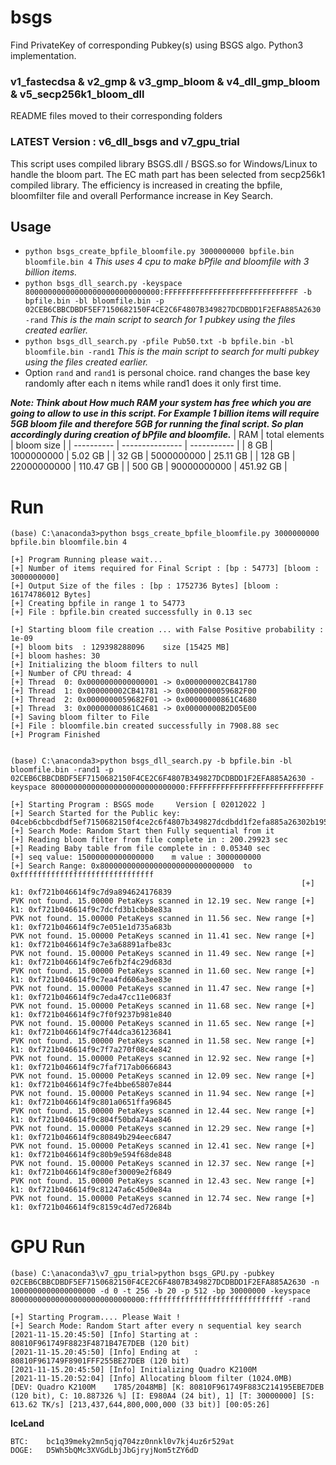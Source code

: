 # bsgs
Find PrivateKey of corresponding Pubkey(s) using BSGS algo.
Python3 implementation. 

### v1_fastecdsa & v2_gmp & v3_gmp_bloom & v4_dll_gmp_bloom & v5_secp256k1_bloom_dll
README files moved to their corresponding folders

### LATEST Version : v6_dll_bsgs and v7_gpu_trial
This script uses compiled library BSGS.dll / BSGS.so for Windows/Linux to handle the bloom part. The EC math part has been selected from secp256k1 compiled library. The efficiency is increased in creating the bpfile, bloomfilter file and overall Performance increase in Key Search.

## Usage
- ```python bsgs_create_bpfile_bloomfile.py 3000000000 bpfile.bin bloomfile.bin 4```  _This uses 4 cpu to make bPfile and bloomfile with 3 billion items._
- ```python bsgs_dll_search.py -keyspace 800000000000000000000000000000:FFFFFFFFFFFFFFFFFFFFFFFFFFFFFF -b bpfile.bin -bl bloomfile.bin -p 02CEB6CBBCDBDF5EF7150682150F4CE2C6F4807B349827DCDBDD1F2EFA885A2630 -rand```   _This is the main script to search for 1 pubkey using the files created earlier._
- ```python bsgs_dll_search.py -pfile Pub50.txt -b bpfile.bin -bl bloomfile.bin -rand1```   _This is the main script to search for multi pubkey using the files created earlier._
- Option ```rand``` and ```rand1``` is personal choice. rand changes the base key randomly after each n items while rand1 does it only first time.

***Note: Think about How much RAM your system has free which you are going to allow to use in this script.
For Example 1 billion items will require 5GB bloom file and therefore 5GB for running the final script. So plan accordingly during creation of bPfile and bloomfile.***
|    RAM     | total elements  | bloom size  |
| ---------- | --------------- | ----------- |
|   8 GB     | 1000000000      |   5.02  GB  |
|  32 GB     | 5000000000      |   25.11 GB  |
|  128 GB    | 22000000000     |   110.47 GB |
|  500 GB    | 90000000000     |   451.92 GB |

# Run
```
(base) C:\anaconda3>python bsgs_create_bpfile_bloomfile.py 3000000000 bpfile.bin bloomfile.bin 4

[+] Program Running please wait...
[+] Number of items required for Final Script : [bp : 54773] [bloom : 3000000000]
[+] Output Size of the files : [bp : 1752736 Bytes] [bloom : 16174786012 Bytes]
[+] Creating bpfile in range 1 to 54773
[+] File : bpfile.bin created successfully in 0.13 sec

[+] Starting bloom file creation ... with False Positive probability : 1e-09
[+] bloom bits  : 129398288096    size [15425 MB]
[+] bloom hashes: 30
[+] Initializing the bloom filters to null
[+] Number of CPU thread: 4
[+] Thread  0: 0x0000000000000001 -> 0x000000002CB41780
[+] Thread  1: 0x000000002CB41781 -> 0x0000000059682F00
[+] Thread  2: 0x0000000059682F01 -> 0x00000000861C4680
[+] Thread  3: 0x00000000861C4681 -> 0x00000000B2D05E00
[+] Saving bloom filter to File
[+] File : bloomfile.bin created successfully in 7908.88 sec
[+] Program Finished


(base) C:\anaconda3>python bsgs_dll_search.py -b bpfile.bin -bl bloomfile.bin -rand1 -p 02CEB6CBBCDBDF5EF7150682150F4CE2C6F4807B349827DCDBDD1F2EFA885A2630 -keyspace 800000000000000000000000000000:FFFFFFFFFFFFFFFFFFFFFFFFFFFFFF

[+] Starting Program : BSGS mode     Version [ 02012022 ]
[+] Search Started for the Public key:  04ceb6cbbcdbdf5ef7150682150f4ce2c6f4807b349827dcdbdd1f2efa885a26302b195386bea3f5f002dc033b92cfc2c9e71b586302b09cfe535e1ff290b1b5ac
[+] Search Mode: Random Start then Fully sequential from it
[+] Reading bloom filter from file complete in : 200.29923 sec
[+] Reading Baby table from file complete in : 0.05340 sec
[+] seq value: 15000000000000000    m value : 3000000000
[+] Search Range: 0x800000000000000000000000000000  to  0xffffffffffffffffffffffffffffff
                                                                 [+] k1: 0xf721b046614f9c7d9a894624176839
PVK not found. 15.00000 PetaKeys scanned in 12.19 sec. New range [+] k1: 0xf721b046614f9c7dcfd3b1cbb8e83a
PVK not found. 15.00000 PetaKeys scanned in 11.56 sec. New range [+] k1: 0xf721b046614f9c7e051e1d735a683b
PVK not found. 15.00000 PetaKeys scanned in 11.41 sec. New range [+] k1: 0xf721b046614f9c7e3a68891afbe83c
PVK not found. 15.00000 PetaKeys scanned in 11.49 sec. New range [+] k1: 0xf721b046614f9c7e6fb2f4c29d683d
PVK not found. 15.00000 PetaKeys scanned in 11.60 sec. New range [+] k1: 0xf721b046614f9c7ea4fd606a3ee83e
PVK not found. 15.00000 PetaKeys scanned in 11.47 sec. New range [+] k1: 0xf721b046614f9c7eda47cc11e0683f
PVK not found. 15.00000 PetaKeys scanned in 11.68 sec. New range [+] k1: 0xf721b046614f9c7f0f9237b981e840
PVK not found. 15.00000 PetaKeys scanned in 11.65 sec. New range [+] k1: 0xf721b046614f9c7f44dca361236841
PVK not found. 15.00000 PetaKeys scanned in 11.58 sec. New range [+] k1: 0xf721b046614f9c7f7a270f08c4e842
PVK not found. 15.00000 PetaKeys scanned in 12.92 sec. New range [+] k1: 0xf721b046614f9c7faf717ab0666843
PVK not found. 15.00000 PetaKeys scanned in 12.09 sec. New range [+] k1: 0xf721b046614f9c7fe4bbe65807e844
PVK not found. 15.00000 PetaKeys scanned in 11.94 sec. New range [+] k1: 0xf721b046614f9c801a0651ffa96845
PVK not found. 15.00000 PetaKeys scanned in 12.44 sec. New range [+] k1: 0xf721b046614f9c804f50bda74ae846
PVK not found. 15.00000 PetaKeys scanned in 12.29 sec. New range [+] k1: 0xf721b046614f9c80849b294eec6847
PVK not found. 15.00000 PetaKeys scanned in 12.41 sec. New range [+] k1: 0xf721b046614f9c80b9e594f68de848
PVK not found. 15.00000 PetaKeys scanned in 12.37 sec. New range [+] k1: 0xf721b046614f9c80ef30009e2f6849
PVK not found. 15.00000 PetaKeys scanned in 12.43 sec. New range [+] k1: 0xf721b046614f9c81247a6c45d0e84a
PVK not found. 15.00000 PetaKeys scanned in 12.74 sec. New range [+] k1: 0xf721b046614f9c8159c4d7ed72684b

```
# GPU Run
```
(base) C:\anaconda3\v7_gpu_trial>python bsgs_GPU.py -pubkey 02CEB6CBBCDBDF5EF7150682150F4CE2C6F4807B349827DCDBDD1F2EFA885A2630 -n 1000000000000000000 -d 0 -t 256 -b 20 -p 512 -bp 30000000 -keyspace 800000000000000000000000000000:ffffffffffffffffffffffffffffff -rand

[+] Starting Program.... Please Wait !
[+] Search Mode: Random Start after every n sequential key search
[2021-11-15.20:45:50] [Info] Starting at : 80810F961749F8823F4871B47E7DEB (120 bit)
[2021-11-15.20:45:50] [Info] Ending at   : 80810F961749F8901FFF255BE27DEB (120 bit)
[2021-11-15.20:45:50] [Info] Initializing Quadro K2100M
[2021-11-15.20:52:04] [Info] Allocating bloom filter (1024.0MB)
[DEV: Quadro K2100M    1785/2048MB] [K: 80810F961749F883C214195EBE7DEB (120 bit), C: 10.887326 %] [I: E980A4 (24 bit), 1] [T: 30000000] [S: 613.62 TK/s] [213,437,644,800,000,000 (33 bit)] [00:05:26]
```

**IceLand**
```
BTC:	bc1q39meky2mn5qjq704zz0nnkl0v7kj4uz6r529at
DOGE:	D5Wh5bQMc3XVGdLbjJbGjryjNom5tZY6dD
```
